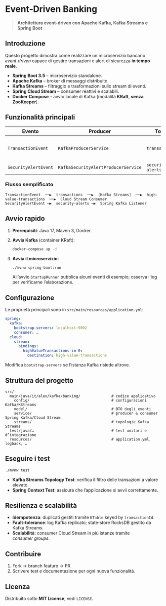 # Event‑Driven Banking

> **Architettura event‑driven con Apache Kafka, Kafka Streams e Spring Boot**

## Introduzione

Questo progetto dimostra come realizzare un microservizio bancario *event‑driven* capace di gestire transazioni e alert di sicurezza **in tempo reale**.

* **Spring Boot 3.5** – microservizio standalone.
* **Apache Kafka** – broker di messaggi distribuito.
* **Kafka Streams** – filtraggio e trasformazioni sullo stream di eventi.
* **Spring Cloud Stream** – consumer reattivi e scalabili.
* **Docker Compose** – avvio locale di Kafka (modalità **KRaft**, **senza ZooKeeper**).

## Funzionalità principali

| Evento               | Producer                            | Topic             | Stream Processing                                            | Consumer finale                                        |
| -------------------- | ----------------------------------- | ----------------- | ------------------------------------------------------------ | ------------------------------------------------------ |
| `TransactionEvent`   | `KafkaProducerService`              | `transactions`    | Topologia `KafkaStreamsTopology` filtra transazioni ≥ 1000 € | `HighValueTransactionConsumer` via Spring Cloud Stream |
| `SecurityAlertEvent` | `KafkaSecurityAlertProducerService` | `security-alerts` | —                                                            | `KafkaSecurityAlertConsumerService` via Spring Kafka   |

### Flusso semplificato

```
TransactionEvent  ──▶  transactions  ──▶  [Kafka Streams]  ──▶  high-value-transactions  ──▶  Cloud Stream Consumer
SecurityAlertEvent ─▶  security-alerts ─▶  Spring Kafka Listener
```

## Avvio rapido

1. **Prerequisiti**: Java 17, Maven 3, Docker.
2. **Avvia Kafka** (container KRaft):

   ```bash
   docker-compose up -d
   ```
3. **Avvia il microservizio**:

   ```bash
   ./mvnw spring-boot:run
   ```

   All’avvio `StartupRunner` pubblica alcuni eventi di esempio; osserva i log per verificarne l’elaborazione.

## Configurazione

Le proprietà principali sono in `src/main/resources/application.yml`:

```yaml
spring:
  kafka:
    bootstrap-servers: localhost:9092
    consumer: …
  cloud:
    stream:
      bindings:
        highValueTransactions-in-0:
          destination: high-value-transactions
```

Modifica `bootstrap-servers` se l’istanza Kafka risiede altrove.

## Struttura del progetto

```
src/
  main/java/it/alex/kafka/banking/              # codice applicativo
    config/                                     # configurazioni Kafka/KStreams
    model/                                      # DTO degli eventi
    service/                                    # producer & consumer Spring Kafka/Cloud Stream
    streams/                                    # topologie Kafka Streams
  test/java/…                                   # test unitari e d’integrazione
  resources/                                    # application.yml, logback, …
```

## Eseguire i test

```bash
./mvnw test
```

* **Kafka Streams Topology Test**: verifica il filtro delle transazioni a valore elevato.
* **Spring Context Test**: assicura che l’applicazione si avvii correttamente.

## Resilienza e scalabilità

* **Idempotenza**: duplicati gestiti tramite `KTable` keyed by `transactionId`.
* **Fault‑tolerance**: log Kafka replicato; state‑store RocksDB gestito da Kafka Streams.
* **Scalabilità**: consumer Cloud Stream in più istanze tramite *consumer groups*.

## Contribuire

1. Fork → branch feature → PR.
2. Scrivere test e documentazione per ogni nuova funzionalità.

## Licenza

Distribuito sotto **MIT License**; vedi `LICENSE`. 
